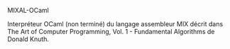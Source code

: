 MIXAL-OCaml

Interpréteur OCaml (non terminé) du langage assembleur MIX décrit dans
The Art of Computer Programming, Vol. 1 - Fundamental Algorithms de Donald Knuth.
